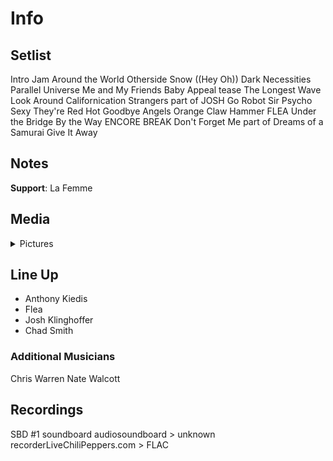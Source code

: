 # Info

## Setlist

Intro Jam
Around the World
Otherside
Snow ((Hey Oh))
Dark Necessities
Parallel Universe
Me and My Friends
Baby Appeal tease
The Longest Wave
Look Around
Californication
Strangers part of JOSH
Go Robot
Sir Psycho Sexy
They're Red Hot
Goodbye Angels
Orange Claw Hammer FLEA
Under the Bridge
By the Way
ENCORE BREAK
Don't Forget Me part of
Dreams of a Samurai
Give It Away

## Notes

**Support**: La Femme

## Media 

<details>
  <summary>Pictures</summary>
  <!--<img alt="Setlist" title="Setlist" src="_.jpg" height="200" />
  <img alt="Clipping" title="Clipping" src="_.jpg" height="200" />
  <img alt="Flyer" title="Flyer" src="_.jpg" height="200" />-->
</details>

## Line Up

* Anthony Kiedis
* Flea
* Josh Klinghoffer
* Chad Smith

### Additional Musicians

Chris Warren  Nate Walcott

## Recordings

SBD #1
soundboard audiosoundboard > unknown recorderLiveChiliPeppers.com > FLAC